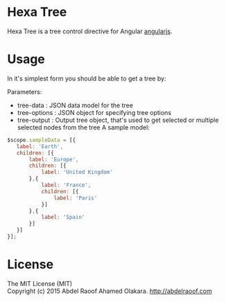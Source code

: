 # Hexa Tree

 Hexa Tree is a tree control directive for Angular [angularjs](http://www.angularjs.org).

# Usage

 In it's simplest form you should be able to get a tree by:
 
  <hexa-tree tree-data="sampleData" tree-options="" tree-output="outputObject"> </hexa-tree>

Parameters:
*  tree-data : JSON data model for the tree
*  tree-options : JSON object for specifying tree options
*  tree-output : Output tree object, that's used to get selected or multiple selected nodes from the tree
A sample model:
  
 ```javascript
$scope.sampleData = [{
    label: 'Earth',
    children: [{
        label: 'Europe',
        children: [{
            label: 'United Kingdom'
        },{
            label: 'France',
            children: [{
                label: 'Paris'
            }]
        },{
            label: 'Spain'
        }]
    }]
}];
```

# License

The MIT License (MIT)  
Copyright (c) 2015 Abdel Raoof Ahamed Olakara. http://abdelraoof.com
